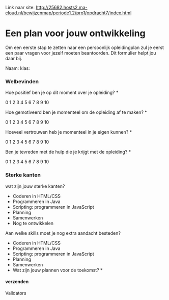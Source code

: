 Link naar site: http://25682.hosts2.ma-cloud.nl/bewijzenmap/periode1.2/pro1/opdracht7/index.html

# Een plan voor jouw ontwikkeling
Om een eerste stap te zetten naar een persoonlijk opleidingplan zul je eerst een paar vragen voor jezelf moeten beantoorden. Dit formulier helpt jou daar bij.


Naam:      klas:

### Welbevinden

Hoe positief ben je op dit moment over je opleiding? *

0  1  2  3  4  5  6  7  8  9  10 


Hoe gemotiveerd ben je momenteel om de opleiding af te maken? *

0  1  2  3  4  5  6  7  8  9  10 


Hoeveel vertrouwen heb je momenteel in je eigen kunnen? *

0  1  2  3  4  5  6  7  8  9  10 

Ben je tevreden met de hulp die je krijgt met de opleiding? *

0  1  2  3  4  5  6  7  8  9  10

### Sterke kanten

wat zijn jouw sterke kanten?
- Coderen in HTML/CSS 
- Programmeren in Java 
- Scripting: programmeren in JavaScript 
- Planning 
- Samenwerken
- Nog te ontwikkelen

Aan welke skills moet je nog extra aandacht besteden?
- Coderen in HTML/CSS 
- Programmeren in Java 
- Scripting: programmeren in JavaScript 
- Planning 
- Samenwerken
- Wat zijn jouw plannen voor de toekomst? *

#### verzenden

Validators


 
